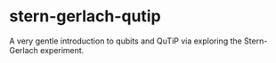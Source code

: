 # stern-gerlach-qutip
A very gentle introduction to qubits and QuTiP via exploring the Stern-Gerlach experiment.

